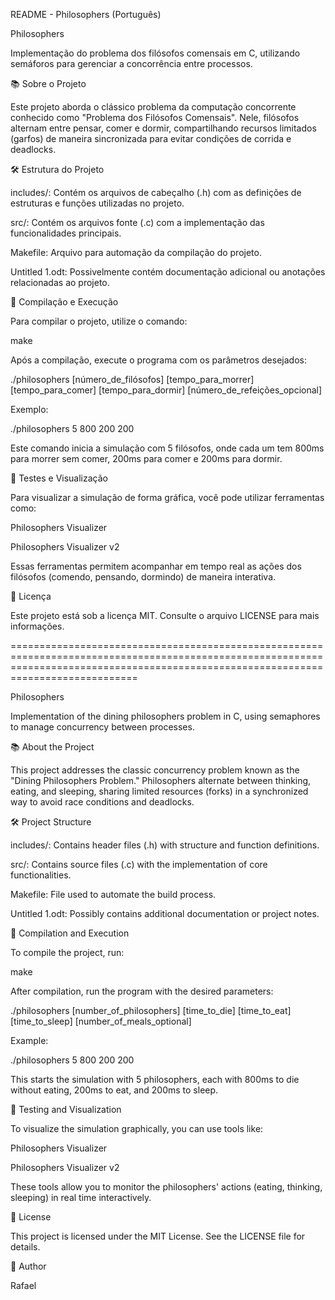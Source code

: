README - Philosophers (Português)

Philosophers

Implementação do problema dos filósofos comensais em C, utilizando semáforos para gerenciar a concorrência entre processos.

📚 Sobre o Projeto

Este projeto aborda o clássico problema da computação concorrente conhecido como "Problema dos Filósofos Comensais". Nele, filósofos alternam entre pensar, comer e dormir, compartilhando recursos limitados (garfos) de maneira sincronizada para evitar condições de corrida e deadlocks.

🛠️ Estrutura do Projeto

includes/: Contém os arquivos de cabeçalho (.h) com as definições de estruturas e funções utilizadas no projeto.

src/: Contém os arquivos fonte (.c) com a implementação das funcionalidades principais.

Makefile: Arquivo para automação da compilação do projeto.

Untitled 1.odt: Possivelmente contém documentação adicional ou anotações relacionadas ao projeto.

🚀 Compilação e Execução

Para compilar o projeto, utilize o comando:

make

Após a compilação, execute o programa com os parâmetros desejados:

./philosophers [número_de_filósofos] [tempo_para_morrer] [tempo_para_comer] [tempo_para_dormir] [número_de_refeições_opcional]

Exemplo:

./philosophers 5 800 200 200

Este comando inicia a simulação com 5 filósofos, onde cada um tem 800ms para morrer sem comer, 200ms para comer e 200ms para dormir.

🧪 Testes e Visualização

Para visualizar a simulação de forma gráfica, você pode utilizar ferramentas como:

Philosophers Visualizer

Philosophers Visualizer v2

Essas ferramentas permitem acompanhar em tempo real as ações dos filósofos (comendo, pensando, dormindo) de maneira interativa.

📄 Licença

Este projeto está sob a licença MIT. Consulte o arquivo LICENSE para mais informações.


========================================================================================================================================================================================

Philosophers

Implementation of the dining philosophers problem in C, using semaphores to manage concurrency between processes.

📚 About the Project

This project addresses the classic concurrency problem known as the "Dining Philosophers Problem." Philosophers alternate between thinking, eating, and sleeping, sharing limited resources (forks) in a synchronized way to avoid race conditions and deadlocks.

🛠️ Project Structure

includes/: Contains header files (.h) with structure and function definitions.

src/: Contains source files (.c) with the implementation of core functionalities.

Makefile: File used to automate the build process.

Untitled 1.odt: Possibly contains additional documentation or project notes.

🚀 Compilation and Execution

To compile the project, run:

make

After compilation, run the program with the desired parameters:

./philosophers [number_of_philosophers] [time_to_die] [time_to_eat] [time_to_sleep] [number_of_meals_optional]

Example:

./philosophers 5 800 200 200

This starts the simulation with 5 philosophers, each with 800ms to die without eating, 200ms to eat, and 200ms to sleep.

🧪 Testing and Visualization

To visualize the simulation graphically, you can use tools like:

Philosophers Visualizer

Philosophers Visualizer v2

These tools allow you to monitor the philosophers' actions (eating, thinking, sleeping) in real time interactively.

📄 License

This project is licensed under the MIT License. See the LICENSE file for details.

👤 Author

Rafael

